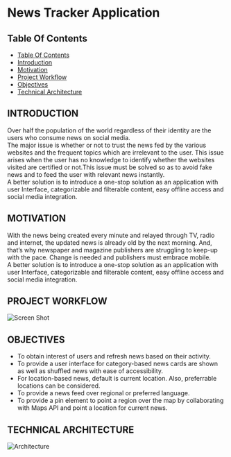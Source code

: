 # News Tracker Application

## Table Of Contents

- [Table Of Contents](#table-of-contents)
- [Introduction](#introduction)
- [Motivation](#motivation)
- [Project Workflow](#project-workflow)
- [Objectives](#objectives)
- [Technical Architecture](#technical-architecture)

## INTRODUCTION
 
Over half the population of the world regardless of their identity are the users who consume news on social media.<br/>
The major issue is whether or not to trust the news fed by the various websites and the frequent topics which are irrelevant to the user. This issue arises when the user has no knowledge to identify whether the websites visited are certified or not.This issue must be solved so as to avoid fake news and to feed the user with relevant news instantly.<br/>
A better solution is to introduce a one-stop solution as an application with user Interface, categorizable and filterable content, easy offline access and social media integration.


## MOTIVATION
 
With the news being created every minute and relayed through TV, radio and internet, the updated news is already old by the next morning. And, that’s why newspaper and magazine publishers are struggling to keep-up with the pace. Change is needed and publishers must embrace mobile.<br/>
A better solution is to introduce a one-stop solution as an application with user Interface, categorizable and filterable content, easy offline access and social media integration.


## PROJECT WORKFLOW
![Screen Shot](Pre-Development/Ideation%20Phase/images/screenshot.jpg)


## OBJECTIVES
    
* To obtain interest of users and refresh news based on their activity.
* To provide a user interface for category-based news cards are shown as well as shuffled news with ease of accessibility.
* For location-based news, default is current location. Also, preferrable locations can be considered.
* To provide a news feed over regional or preferred language.
* To provide a pin element to point a region over the map by collaborating with Maps API and point a location for     current news.


## TECHNICAL ARCHITECTURE

![Architecture](Pre-Development/Ideation%20Phase/images/technical%20architecture.png)
